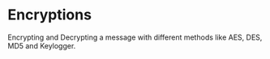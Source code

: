 # Encryptions
Encrypting and Decrypting a message with different methods like AES, DES, MD5 and Keylogger.
